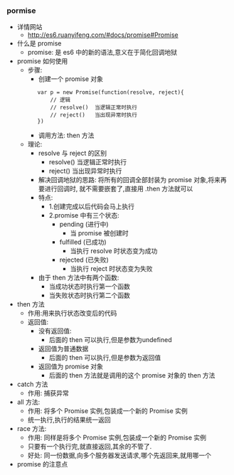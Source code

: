 ### pormise
+ 详情网站
    - http://es6.ruanyifeng.com/#docs/promise#Promise
+ 什么是 promise
    - promise: 是 es6 中的新的语法,意义在于简化回调地狱
+ promise 如何使用
    + 步骤: 
      - 创建一个 promise 对象
      ```
         var p = new Promise(function(resolve, reject){
             // 逻辑
             // resolve()  当逻辑正常时执行
             // reject()   当出现异常时执行
         })
      ```
        - 调用方法: then 方法
    + 理论:
        -  resolve 与 reject 的区别
           + resolve()  当逻辑正常时执行
           + reject()   当出现异常时执行
        - 解决回调地狱的思路: 将所有的回调全部封装为 promise 对象,将来再要进行回调时,
          就不需要嵌套了,直接用 .then 方法就可以
        - 特点:
          - 1.创建完成以后代码会马上执行 
          - 2.promise 中有三个状态:
             + pending (进行中)
                - 当 promise 被创建时
             + fulfilled (已成功)
                - 当执行 resolve 时状态变为成功
             + rejected (已失败)
                - 当执行 reject 时状态变为失败
        - 由于 then 方法中有两个函数:
           - 当成功状态时执行第一个函数
           - 当失败状态时执行第二个函数
+ then 方法
     - 作用:用来执行状态改变后的代码
     - 返回值:
          + 没有返回值:
              - 后面的 then 可以执行,但是参数为undefined
          + 返回值为普通数据
              - 后面的 then 可以执行,但是参数为返回值
          + 返回值为 promise 对象
              - 后面的 then 方法就是调用的这个 promise 对象的 then 方法
+ catch 方法
     - 作用: 捕获异常
+ all 方法:
     - 作用: 将多个 Promise 实例,包装成一个新的 Promise 实例
     - 统一执行,执行的结果统一返回
+ race 方法:
     - 作用: 同样是将多个 Promise 实例,包装成一个新的 Promise 实例
     - 只要有一个执行完,就直接返回,其余的不管了.
     - 好处: 同一份数据,向多个服务器发送请求,哪个先返回来,就用哪一个
+ promise 的注意点
